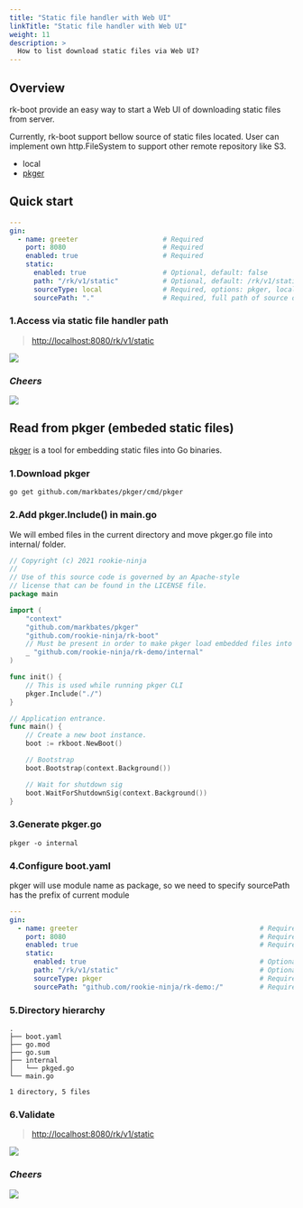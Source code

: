 ```yaml
---
title: "Static file handler with Web UI"
linkTitle: "Static file handler with Web UI"
weight: 11
description: >
  How to list download static files via Web UI?
---
```


## Overview
rk-boot provide an easy way to start a Web UI of downloading static files from server.

Currently, rk-boot support bellow source of static files located. User can implement own http.FileSystem to support other remote repository like S3.
- local
- [pkger](https://github.com/markbates/pkger)

## Quick start
```yaml
---
gin:
  - name: greeter                     # Required
    port: 8080                        # Required
    enabled: true                     # Required
    static:
      enabled: true                   # Optional, default: false
      path: "/rk/v1/static"           # Optional, default: /rk/v1/static
      sourceType: local               # Required, options: pkger, local
      sourcePath: "."                 # Required, full path of source directory
```

### 1.Access via static file handler path
> [http://localhost:8080/rk/v1/static](http://localhost:8080/rk/v1/static)

![](/bootstrapper/user-guide/gin-golang/advanced/static-file-handler.png)

### _**Cheers**_
![](/bootstrapper/user-guide/cheers.png)

## Read from pkger (embeded static files)
[pkger](https://github.com/markbates/pkger) is a tool for embedding static files into Go binaries.

### 1.Download pkger
```shell script
go get github.com/markbates/pkger/cmd/pkger
```

### 2.Add pkger.Include() in main.go
We will embed files in the current directory and move pkger.go file into internal/ folder.

```go
// Copyright (c) 2021 rookie-ninja
//
// Use of this source code is governed by an Apache-style
// license that can be found in the LICENSE file.
package main

import (
	"context"
	"github.com/markbates/pkger"
	"github.com/rookie-ninja/rk-boot"
	// Must be present in order to make pkger load embedded files into memory.
	_ "github.com/rookie-ninja/rk-demo/internal"
)

func init() {
	// This is used while running pkger CLI
	pkger.Include("./")
}

// Application entrance.
func main() {
	// Create a new boot instance.
	boot := rkboot.NewBoot()

	// Bootstrap
	boot.Bootstrap(context.Background())

	// Wait for shutdown sig
	boot.WaitForShutdownSig(context.Background())
}
```

### 3.Generate pkger.go
```shell script
pkger -o internal
```

### 4.Configure boot.yaml
pkger will use module name as package, so we need to specify sourcePath has the prefix of current module

```yaml
---
gin:
  - name: greeter                                             # Required
    port: 8080                                                # Required
    enabled: true                                             # Required
    static:
      enabled: true                                           # Optional, default: false
      path: "/rk/v1/static"                                   # Optional, default: /rk/v1/static
      sourceType: pkger                                       # Required, options: pkger, local
      sourcePath: "github.com/rookie-ninja/rk-demo:/"         # Required, full path of source directory
```

### 5.Directory hierarchy
```
.
├── boot.yaml
├── go.mod
├── go.sum
├── internal
│   └── pkged.go
└── main.go

1 directory, 5 files
```

### 6.Validate
> [http://localhost:8080/rk/v1/static](http://localhost:8080/rk/v1/static)

![](/bootstrapper/user-guide/gin-golang/advanced/static-file-handler-pkger.png)

### _**Cheers**_
![](/bootstrapper/user-guide/cheers.png)





